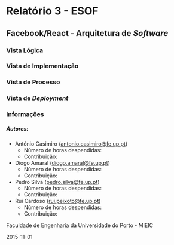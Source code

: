﻿# Relatório 3 - ESOF
## Facebook/React - Arquitetura de *Software*


### <a name="logica"></a>Vista Lógica


### <a name="implementacao"></a>Vista de Implementação


### <a name="processo"></a>Vista de Processo


### <a name="deployment"></a>Vista de *Deployment*










### <a name="info"></a>Informações

##### Autores:

* António Casimiro (antonio.casimiro@fe.up.pt)
	* Número de horas despendidas: 
	* Contribuição: 
* Diogo Amaral (diogo.amaral@fe.up.pt)
	* Número de horas despendidas: 
	* Contribuição: 
* Pedro Silva (pedro.silva@fe.up.pt)
	* Número de horas despendidas: 
	* Contribuição: 
* Rui Cardoso (rui.peixoto@fe.up.pt)
	* Número de horas despendidas: 
	* Contribuição: 

Faculdade de Engenharia da Universidade do Porto - MIEIC

2015-11-01